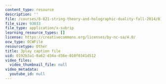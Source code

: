 ```yaml
---
content_type: resource
description: ''
file: /courses/8-821-string-theory-and-holographic-duality-fall-2014/0192b3a10a62d34ad36e010f0341d512_jhyWwA_bJ5A.srt
file_size: 93033
file_type: application/x-subrip
learning_resource_types: []
license: https://creativecommons.org/licenses/by-nc-sa/4.0/
ocw_type: OCWFile
resourcetype: Other
title: 3play caption file
uid: 0192b3a1-0a62-d34a-d36e-010f0341d512
video_files:
  video_thumbnail_file: null
video_metadata:
  youtube_id: null
---
```

